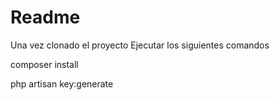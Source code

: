 
# Readme
Una vez clonado el proyecto 
Ejecutar los siguientes comandos 

composer install 

php artisan key:generate



